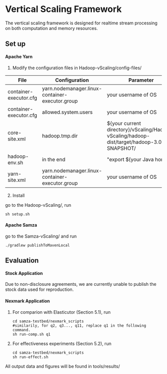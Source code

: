 # Vertical Scaling Framework

The vertical scaling framework is designed for realtime stream processing on both computation and memory resources.

## Set up

#### Apache Yarn

1. Modify the configuration files in Hadoop-vScaling/config-files/

| File                   | Configuration                                   | Parameter                                                    |
| ---------------------- | ----------------------------------------------- | ------------------------------------------------------------ |
| container-executor.cfg | yarn.nodemanager.linux-container-executor.group | your username of OS                                          |
| container-executor.cfg | allowed.system.users                            | your username of OS                                          |
| core-site.xml          | hadoop.tmp.dir                                  | ${your current directory}/vScaling/Hadoop-vScaling/hadoop-dist/target/hadoop-3.0.0-SNAPSHOT/ |
| hadoop-env.sh          | in the end                                      | "export ${your Java home}                                    |
| yarn-site.xml          | yarn.nodemanager.linux-container-executor.group | your username of OS                                          |

2. Install

go to the Hadoop-vScaling/, run

```shell
sh setup.sh
```



#### Apache Samza

go to the Samza-vScaling/ and run

```shell
./gradlew publishToMavenLocal
```



## Evaluation

#### Stock Application

Due to non-disclosure agreements, we are currently unable to publish the stock data used for reproduction.



#### Nexmark Application

1. For comparion with Elasticutor (Section 5.1), run

   ```shell
   cd samza-testbed/nexmark_scripts
   #similarily, for q2, q3..., q11, replace q1 in the following command.
   sh run-comp.sh q1
   ```

   

2. For effectiveness experiments (Section 5.2), run

   ```shell
   cd samza-testbed/nexmark_scripts
   sh run-effect.sh
   ```



All output data and figures will be found in tools/results/

